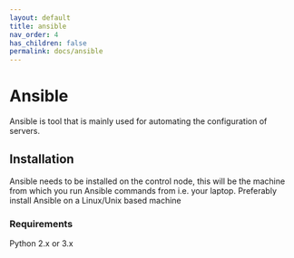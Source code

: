 ```yaml
---
layout: default
title: ansible
nav_order: 4
has_children: false
permalink: docs/ansible
---
```


# Ansible

Ansible is tool that is mainly used for automating the configuration of servers.

## Installation

Ansible needs to be installed on the control node, this will be the machine from which you run
Ansible commands from i.e. your laptop. Preferably install Ansible on a Linux/Unix based machine

### Requirements

Python 2.x or 3.x

